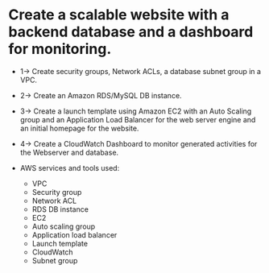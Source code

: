 # Create a scalable website with a backend database and a dashboard for monitoring. 

* 1-> Create security groups, Network ACLs, a database subnet group in a VPC.

* 2-> Create an Amazon RDS/MySQL DB instance.

* 3-> Create a launch template using Amazon EC2 with an Auto Scaling group and an Application Load Balancer for the web             server engine and an initial homepage for the website.

* 4-> Create a CloudWatch Dashboard to monitor generated activities for the Webserver and database.

* AWS services and tools used:
    - VPC 
    - Security group
   - Network ACL
   - RDS DB instance
   - EC2
   - Auto scaling group
   - Application load balancer
   - Launch template
   - CloudWatch
    - Subnet group
